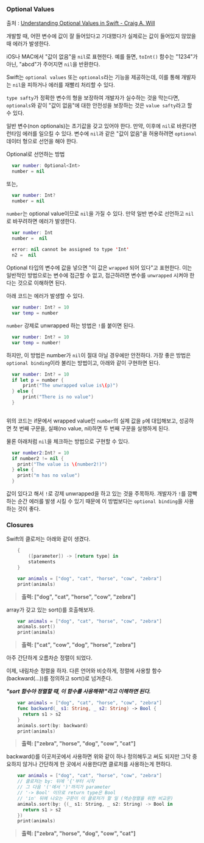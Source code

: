 ### Optional Values

출처 : [Understanding Optional Values in Swift - Craig A. Will](http://swiftjester.org/papers/understanding-optional-values-in-swift.htm)

개발할 때, 어떤 변수에 값이 잘 들어있다고 기대했다가 실제로는 값이 들어있지 않았을 때 에러가 발생한다.

iOS나 MAC에서 "값이 없음"을 ```nil```로 표현한다. 예를 들면, ```toInt()``` 함수는 "1234"가 아닌, "abcd"가 주어지면 ```nil```을 반환한다.

Swift는 ```optional values``` 또는 ```optionals```라는 기능을 제공하는데, 이를 통해 개발자는 ```nil```을 피하거나 에러를 재빨리 처리할 수 있다.


```type safty```가 정확한 변수의 형을 보장하여 개발자가 실수하는 것을 막는다면, ```optionals```와 같이 "값이 없음"에 대한 안전성을 보장하는 것은 ```value safty```라고 할 수 있다.

일반 변수(non optionals)는 초기값을 갖고 있어야 한다. 만약, 이후에 ```nil```로 바뀐다면 런타임 에러를 일으킬 수 있다. 변수에 ```nil```과 같은 "값이 없음"을 허용하려면 ```optional``` 데이터 형으로 선언을 해야 한다.

Optional로 선언하는 방법

```Swift
  var number: Optional<Int>  
  number = nil
```

또는,

```Swift
  var number: Int?
  number = nil
```

```number```는 optional value이므로 ```nil```을 가질 수 있다. 만약 일반 변수로 선언하고 ```nil```로 바꾸려하면 에러가 발생한다.

```Swift
  var number: Int
  number =  nil 
  
  error: nil cannot be assigned to type 'Int'
  n2 =  nil
```

Optional 타입의 변수에 값을 넣으면 "이 값은 ```wrapped``` 되어 있다"고 표현한다. 이는 일반적인 방법으로는 변수에 접근할 수 없고, 접근하려면 변수를 ```unwrapped``` 시켜야 한다는 것으로 이해하면 된다.

아래 코드는 에러가 발생할 수 있다.

```Swift
  var number: Int? = 10
  var temp = number
```

```number``` 강제로 unwrapped 하는 방법은 ```!```를 붙이면 된다.

```Swift
  var number: Int? = 10
  var temp = number!
```

하지만, 이 방법은 number가 ```nil```이 절대 아닐 경우에만 안전하다.
가장 좋은 방법은 ```optional binding```이라 불리는 방법이고, 아래와 같이 구현하면 된다.

```Swift
  var number: Int? = 10
  if let p = number {
      print("The unwrapped value is\(p)")
  } else {
      print("There is no value")
  }
 
```

위의 코드는 if문에서 wrapped value인 ```number```의 실제 값을 ```p```에 대입해보고, 성공하면 첫 번째 구문을, 실패(no value, nil)하면 두 번째 구문을 실행하게 된다.

물론 아래처럼 ```nil```을 체크하는 방법으로 구현할 수 있다.

```Swift
  var number2:Int? = 10
  if number2 != nil {
    print("The value is \(number2!)")
  } else {
    print("m has no value")
  }
```

값이 있다고 해서 ```!```로 강제 unwrapped을 하고 있는 것을 주목하자. 개발자가 ```!```를 깜빡하는 순간 에러를 발생 시킬 수 있기 때문에 이 방법보다는 ```optional binding```을 사용하는 것이 좋다.



### Closures

Swift의 클로저는 아래와 같이 생겼다.

```Swift
	{ 
		([parameter]) -> [return type] in
		statements
	}
```

```Swift
	var animals = ["dog", "cat", "horse", "cow", "zebra"]
	print(animals)
```

> **출력: ["dog", "cat", "horse", "cow", "zebra"]**

array가 갖고 있는 sort()를 호출해보자.

```Swift
	var animals = ["dog", "cat", "horse", "cow", "zebra"]
	animals.sort()
	print(animals)
```

> **출력: ["cat", "cow", "dog", "horse", "zebra"]**

아주 간단하게 오름차순 정렬이 되었다.

이제, 내림차순 정렬을 하자.
다른 언어와 비슷하게, 정렬에 사용할 함수(backward(...))를 정의하고 sort()로 넘겨준다.

***"sort 함수야 정렬할 때, 이 함수를 사용해줘!"라고 이해하면 된다.***

```Swift
	var animals = ["dog", "cat", "horse", "cow", "zebra"]
	func backward(_ s1: String, _ s2: String) -> Bool {
	  return s1 > s2
	}
	animals.sort(by: backward)
	print(animals)
```

> **출력: ["zebra", "horse", "dog", "cow", "cat"]**

backward()를 이곳저곳에서 사용하면 위와 같이 하나 정의해두고 써도 되지만 그닥 중요하지 않거나
간단하게 한 곳에서 사용한다면 클로저를 사용하는게 편하다.

```Swift
	var animals = ["dog", "cat", "horse", "cow", "zebra"]
	// 클로저는 by: 뒤에 '{'부터 시작
	// 그 다음 '('에서 ')'까지가 parameter
	// '-> Bool' 이므로 return type은 Bool
	// 'in' 뒤에 나오는 구문이 이 클로저가 할 일 (역순정렬을 위한 비교문)
	animals.sort(by: {(_ s1: String, _ s2: String) -> Bool in
	  return s1 > s2
	})
	print(animals)
```

> **출력: ["zebra", "horse", "dog", "cow", "cat"]**

